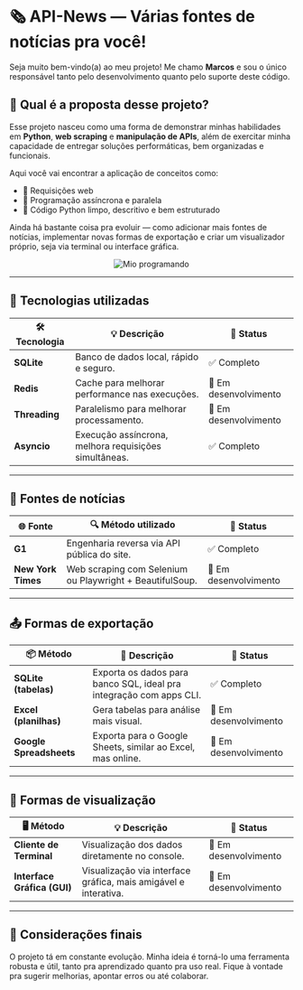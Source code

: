 # 🗞️ API-News — Várias fontes de notícias pra você!

Seja muito bem-vindo(a) ao meu projeto! Me chamo **Marcos** e sou o único responsável tanto pelo desenvolvimento quanto pelo suporte deste código.

## 🚀 Qual é a proposta desse projeto?

Esse projeto nasceu como uma forma de demonstrar minhas habilidades em **Python**, **web scraping** e **manipulação de APIs**, além de exercitar minha capacidade de entregar soluções performáticas, bem organizadas e funcionais.

Aqui você vai encontrar a aplicação de conceitos como:

* 📡 Requisições web
* 🔄 Programação assíncrona e paralela
* 🐍 Código Python limpo, descritivo e bem estruturado

Ainda há bastante coisa pra evoluir — como adicionar mais fontes de notícias, implementar novas formas de exportação e criar um visualizador próprio, seja via terminal ou interface gráfica.

<p align="center">
  <img src="https://media1.tenor.com/m/F0JE157P1loAAAAC/mio-akiyama-computer.gif" alt="Mio programando">
</p>

---

## 🔧 Tecnologias utilizadas

| 🛠️ Tecnologia | 💡 Descrição                                          | 🚦 Status             |
| -------------- | ----------------------------------------------------- | --------------------- |
| **SQLite**     | Banco de dados local, rápido e seguro.                | ✅ Completo            |
| **Redis**      | Cache para melhorar performance nas execuções.        | 🔧 Em desenvolvimento |
| **Threading**  | Paralelismo para melhorar processamento.              | 🔧 Em desenvolvimento |
| **Asyncio**    | Execução assíncrona, melhora requisições simultâneas. | ✅ Completo            |

---

## 📰 Fontes de notícias

| 🌐 Fonte           | 🔍 Método utilizado                                      | 🚦 Status             |
| ------------------ | -------------------------------------------------------- | --------------------- |
| **G1**             | Engenharia reversa via API pública do site.              | ✅ Completo            |
| **New York Times** | Web scraping com Selenium ou Playwright + BeautifulSoup. | 🔧 Em desenvolvimento |

---

## 📤 Formas de exportação

| 📦 Método               | 📝 Descrição                                                        | 🚦 Status             |
| ----------------------- | ------------------------------------------------------------------- | --------------------- |
| **SQLite (tabelas)**    | Exporta os dados para banco SQL, ideal pra integração com apps CLI. | ✅ Completo            |
| **Excel (planilhas)**   | Gera tabelas para análise mais visual.                              | 🔧 Em desenvolvimento |
| **Google Spreadsheets** | Exporta para o Google Sheets, similar ao Excel, mas online.         | 🔧 Em desenvolvimento |

---

## 👀 Formas de visualização

| 🖥️ Método                  | 💡 Descrição                                                    | 🚦 Status             |
| --------------------------- | --------------------------------------------------------------- | --------------------- |
| **Cliente de Terminal**     | Visualização dos dados diretamente no console.                  | 🔧 Em desenvolvimento |
| **Interface Gráfica (GUI)** | Visualização via interface gráfica, mais amigável e interativa. | 🔧 Em desenvolvimento |

---

## 🤝 Considerações finais

O projeto tá em constante evolução. Minha ideia é torná-lo uma ferramenta robusta e útil, tanto pra aprendizado quanto pra uso real. Fique à vontade pra sugerir melhorias, apontar erros ou até colaborar.
